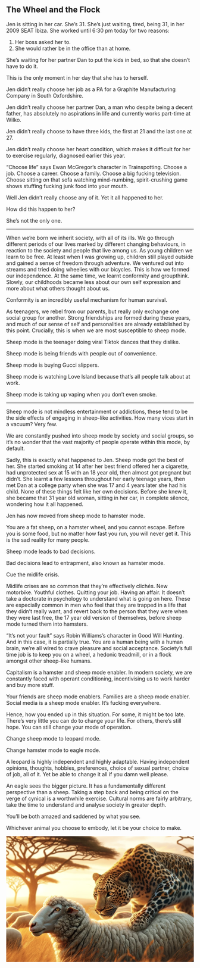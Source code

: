 ## The Wheel and the Flock

Jen is sitting in her car. She’s 31. She’s just waiting, tired, being 31, in her 2009 SEAT Ibiza. She worked until 6:30 pm today for two reasons:

1. Her boss asked her to.
2. She would rather be in the office than at home.

She’s waiting for her partner Dan to put the kids in bed, so that she doesn’t have to do it.

This is the only moment in her day that she has to herself.

Jen didn’t really choose her job as a PA for a Graphite Manufacturing Company in South Oxfordshire.

Jen didn’t really choose her partner Dan, a man who despite being a decent father, has absolutely no aspirations in life and currently works part-time at Wilko.

Jen didn’t really choose to have three kids, the first at 21 and the last one at 27.

Jen didn’t really choose her heart condition, which makes it difficult for her to exercise regularly, diagnosed earlier this year.

“Choose life” says Ewan McGregor’s character in Trainspotting. Choose a job. Choose a career. Choose a family. Choose a big fucking television. Choose sitting on that sofa watching mind-numbing, spirit-crushing game shows stuffing fucking junk food into your mouth.

Well Jen didn’t really choose any of it. Yet it all happened to her.

How did this happen to her?

She’s not the only one.

---

When we’re born we inherit society, with all of its ills. We go through different periods of our lives marked by different changing behaviours, in reaction to the society and people that live among us. As young children we learn to be free. At least when I was growing up, children still played outside and gained a sense of freedom through adventure. We ventured out into streams and tried doing wheelies with our bicycles. This is how we formed our independence. At the same time, we learnt conformity and groupthink. Slowly, our childhoods became less about our own self expression and more about what others thought about us.

Conformity is an incredibly useful mechanism for human survival.

As teenagers, we rebel from our parents, but really only exchange one social group for another. Strong friendships are formed during these years, and much of our sense of self and personalities are already established by this point. Crucially, this is when we are most susceptible to sheep mode.

Sheep mode is the teenager doing viral Tiktok dances that they dislike.

Sheep mode is being friends with people out of convenience.

Sheep mode is buying Gucci slippers.

Sheep mode is watching Love Island because that’s all people talk about at work.

Sheep mode is taking up vaping when you don’t even smoke.

---

Sheep mode is not mindless entertainment or addictions, these tend to be the side effects of engaging in sheep-like activities. How many vices start in a vacuum? Very few.

We are constantly pushed into sheep mode by society and social groups, so it’s no wonder that the vast majority of people operate within this mode, by default.

Sadly, this is exactly what happened to Jen. Sheep mode got the best of her. She started smoking at 14 after her best friend offered her a cigarette, had unprotected sex at 15 with an 18 year old, then almost got pregnant but didn’t. She learnt a few lessons throughout her early teenage years, then met Dan at a college party when she was 17 and 4 years later she had his child. None of these things felt like her own decisions. Before she knew it, she became that 31 year old woman, sitting in her car, in complete silence, wondering how it all happened.

Jen has now moved from sheep mode to hamster mode.

You are a fat sheep, on a hamster wheel, and you cannot escape. Before you is some food, but no matter how fast you run, you will never get it. This is the sad reality for many people.

Sheep mode leads to bad decisions.

Bad decisions lead to entrapment, also known as hamster mode.

Cue the midlife crisis.

Midlife crises are so common that they’re effectively clichés. New motorbike. Youthful clothes. Quitting your job. Having an affair. It doesn’t take a doctorate in psychology to understand what is going on here. These are especially common in men who feel that they are trapped in a life that they didn’t really want, and revert back to the person that they were when they were last free, the 17 year old version of themselves, before sheep mode turned them into hamsters.

“It’s not your fault” says Robin Williams’s character in Good Will Hunting. And in this case, it is partially true. You are a human being with a human brain, we’re all wired to crave pleasure and social acceptance. Society’s full time job is to keep you on a wheel, a hedonic treadmill, or in a flock amongst other sheep-like humans.

Capitalism is a hamster and sheep mode enabler. In modern society, we are constantly faced with operant conditioning, incentivising us to work harder and buy more stuff.

Your friends are sheep mode enablers. Families are a sheep mode enabler. Social media is a sheep mode enabler. It’s fucking everywhere.

Hence, how you ended up in this situation. For some, it might be too late. There’s very little you can do to change your life. For others, there’s still hope. You can still change your mode of operation.

Change sheep mode to leopard mode.

Change hamster mode to eagle mode.

A leopard is highly independent and highly adaptable. Having independent opinions, thoughts, hobbies, preferences, choice of sexual partner, choice of job, all of it. Yet be able to change it all if you damn well please.

An eagle sees the bigger picture. It has a fundamentally different perspective than a sheep. Taking a step back and being critical on the verge of cynical is a worthwhile exercise. Cultural norms are fairly arbitrary, take the time to understand and analyse society in greater depth.

You’ll be both amazed and saddened by what you see.

Whichever animal you choose to embody, let it be your choice to make.

![image](leopard.png)
